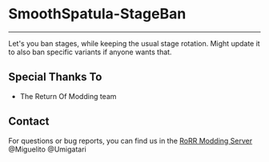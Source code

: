 # SmoothSpatula-StageBan
---
Let's you ban stages, while keeping the usual stage rotation. 
Might update it to also ban specific variants if anyone wants that.

## Special Thanks To
* The Return Of Modding team

## Contact
For questions or bug reports, you can find us in the [RoRR Modding Server](https://discord.gg/VjS57cszMq) @Miguelito @Umigatari
